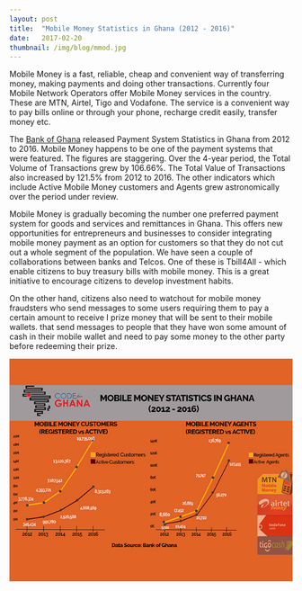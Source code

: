 ```yaml
---
layout: post 
title:  "Mobile Money Statistics in Ghana (2012 - 2016)"
date:   2017-02-20
thumbnail: /img/blog/mmod.jpg
---
```

Mobile Money is a fast, reliable, cheap and convenient way of transferring money, making payments and doing other transactions. Currently four Mobile Network Operators offer Mobile Money services in the country. These are MTN, Airtel, Tigo and Vodafone. The service is a convenient way to pay bills online or through your phone, recharge credit easily, transfer money etc.

The [Bank of Ghana](https://www.bog.gov.gh/payment-systems/payment-systems-statistics) released Payment System Statistics in Ghana from 2012 to 2016. Mobile Money happens to be one of the payment systems that were featured. The figures are staggering. Over the 4-year period, the Total Volume of Transactions grew by 106.66%. The Total Value of Transactions also increased by 121.5% from 2012 to 2016. The other indicators which include Active Mobile Money customers and Agents grew astronomically over the period under review.

Mobile Money is gradually becoming the number one preferred payment system for goods and services and remittances in Ghana. This offers new opportunities for entrepreneurs and businesses to consider integrating mobile money payment as an option for customers so that they do not cut out a whole segment of the population. We have seen a couple of collaborations between banks and Telcos. One of these is Tbill4All - which enable citizens to buy treasury bills with mobile money. This is a great initiative to encourage citizens to develop investment habits. 

On the other hand, citizens also need to watchout for mobile money fraudsters who send messages to some users requiring them to pay a certain amount to receive I prize money that will be sent to their mobile wallets. that send messages to people that they have won some amount of cash in their mobile wallet and need to pay some money to the other party before redeeming their prize. 

![Visualization](/img/blog/mmod2.jpg)
